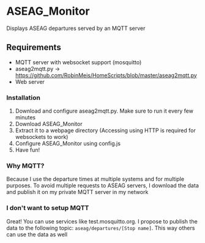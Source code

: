 # ASEAG_Monitor
Displays ASEAG departures served by an MQTT server

## Requirements
* MQTT server with websocket support (mosquitto)
* aseag2mqtt.py -> https://github.com/RobinMeis/HomeScripts/blob/master/aseag2mqtt.py
* Web server

### Installation
1. Download and configure aseag2mqtt.py. Make sure to run it every few minutes
2. Download ASEAG_Monitor
3. Extract it to a webpage directory (Accessing using HTTP is required for websockets to work)
4. Configure ASEAG_Monitor using config.js
5. Have fun!

### Why MQTT?
Because I use the departure times at multiple systems and for multiple purposes. To avoid multiple requests to ASEAG servers, I download the data and publish it on my private MQTT server in my network

### I don't want to setup MQTT
Great! You can use services like test.mosquitto.org. I propose to publish the data to the following topic: `aseag/departures/[Stop name]`. This way others can use the data as well
